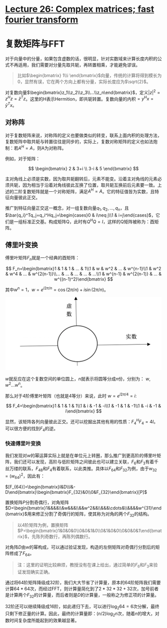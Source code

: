 # [Lecture 26: Complex matrices; fast fourier transform](https://ocw.mit.edu/courses/18-06-linear-algebra-spring-2010/resources/lecture-26-complex-matrices-fast-fourier-transform/)

# 复数矩阵与FFT

对于向量中的分量，如果包含虚数的话，很明显，针对实数域来计算长度内积的公式不再适用，我们需要对分量先取共轭，再转置相乘，才能避免谬误。

> 比如$\begin{bmatrix} 1\\i \end{bmatrix}$向量，传统的计算将得到模长为0，显然有误，它在两个方向上都有分量，实际长度应为$\sqrt{2}$。
> 

对复数向量$\begin{bmatrix}z_1\\z_2\\z_3\\...\\z_n\end{bmatrix}$，定义$|z|^2=z^Hz=\bar{z}^Tz$。这里的H表示Hermition，即共轭转置。复数向量的内积$=y^Hx=\bar{y}^Tx$。

## 对称阵

对于复数矩阵来说，对称阵的定义也要做类似的转变，联系上面内积的处理方法，复数矩阵中取共轭与转置往往是同步的，实际上，复数对称矩阵的定义也如法炮制：若$A^H=A$，则A为对称阵。

例如，对于矩阵：

$$
\begin{bmatrix} 2 & 3+i \\ 3-i & 5 \end{bmatrix}
$$

主对角线上必须是实数，因为取共轭翻转后，元素不能变。沿着主对角线的元素必须共轭，因为相当于沿着对角线彼此互换了位置，取共轭互换前后元素要一致。上述的二阶复数矩阵就是一个对称矩阵，满足$A^H=A$。它的特征值皆为实数，且特征向量彼此正交。

推广到特征向量正交这一概念，对一组复数向量$q_1,q_2,...,q_n$，且$\bar{q_i}^Tq_j=q_i^Hq_j=\begin{cases}0 & i\neq j\\1 & i=j\end{cases}$，它们是一组标准正交基。构成矩阵Q，此时有$Q^HQ=I$，这样的Q矩阵被称为：酉矩阵。

## 傅里叶变换

傅里叶矩阵$F_n$就是一个经典的酉矩阵：

$$
F_n=\begin{bmatrix}1 & 1 & 1 & ... & 1\\1 & w & w^2 & ... & w^{n-1}\\1 & w^2 & w^4 & ... & w^{2(n-1)}\\... & ... & ... & ... & ...\\1 & w^{n-1} & w^{2(n-1)} & ... & w^{(n-1)^2}\end{bmatrix}
$$

其中$w^n=1$，$w=e^{i2\pi/n}=\cos(2\pi/n)+i\sin(2\pi/n)$。

![Image1](../.assert/Linear-Algebra-MIT/Lecture26/Image1.png)

$w$就反应在这个复数空间的单位圆上，$n$就表示将圆等分成$n$份，分别为： $w,w^2...w^n$。

那么对于4阶傅里叶矩阵（也就是4等分）来说，此时 $w=e^{i2\pi/4}=i$:

$$
F_4=\begin{bmatrix}1 & 1 & 1 & 1\\1 & i & -1 & -i\\1 & -1 & 1 & -1\\1 & -i & -1 & i\end{bmatrix}
$$

显然，该矩阵各列向量彼此正交。还可以挖掘出其他有用的性质：$F_4^HF_4=4I$。可以很方便的找到$F_4$的逆。

### 快速傅里叶变换

我们发现对$w$的幂运算实际上就是在单位元上转圈，那么推广到更高阶的傅里叶矩阵，我们还可以发现，高阶与低阶矩阵之间彼此也可以建立关联，$F_6$和$F_3$有着千丝万缕的联系，$F_{48}$和$F_4$有着联系，以此类推。具体以$F_{64}$和$F_{32}$为例，由于$w_{32}=(w_{64})^2$，因此有：

$[F_{64}]=\begin{bmatrix}I&D\\I&-D\end{bmatrix}\begin{bmatrix}F_{32}&0\\0&F_{32}\end{bmatrix}[P]$

置换矩阵$P$分割奇偶行，对角矩阵$D=\begin{bmatrix}1&&&&\\&w&&&\\&&w^2&&\\&&&\cdots&\\&&&&w^{31}\end{bmatrix}$用来修正分割了奇偶行的矩阵，使其称为对角的两个$F_{32}$的结构。

> 以4阶矩阵为例，置换矩阵$P=\begin{bmatrix}1&0&0&0\\0&0&1&0\\0&1&0&0\\0&0&0&1\end{bmatrix}$，先陈列奇数行，再陈列偶数行。
> 

对角阵$D$由$w$的幂构成，可以通过验证发现，构造的左侧矩阵对奇偶行分割后的矩阵修成了$F_{64}$。

> 注：这里的证明比较麻烦，教授没有在课上给出，通过简单的$F_6$和$F_3$来验证发现确实正确。
> 

通过将64阶矩阵降级成32阶，我们大大节省了计算量，原本的64阶矩阵我们需要计算$64*64$次，而经过FFT，则计算量简化到了$2*32*32+32$次，加号前者是计算两个$F_{32}$的计算量，而后者则是$D$的计算量，一般称之为修正项的计算量。

32阶还可以继续降级成16阶，如此递归下去，可以进行$\log_2{64}=6$次分解，最终只剩下修正量的计算。因此，最终的计算量即：$(n/2)\log_2{n}$次，随着$n$的增大，对数时间复杂度所能起到的效果越显著。